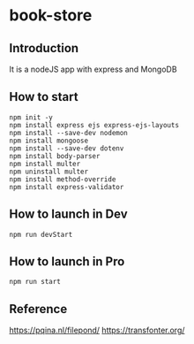 # book-store

## Introduction
It is a nodeJS app with express and MongoDB

## How to start
```
npm init -y
npm install express ejs express-ejs-layouts
npm install --save-dev nodemon
npm install mongoose
npm install --save-dev dotenv
npm install body-parser
npm install multer
npm uninstall multer
npm install method-override
npm install express-validator
```

## How to launch in Dev
```
npm run devStart
```

## How to launch in Pro
```
npm run start
```

## Reference
https://pqina.nl/filepond/
https://transfonter.org/

